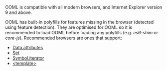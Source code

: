 OOML is compatible with all modern browsers, and Internet Explorer version 9 and above.

OOML has built-in polyfills for features missing in the browser (detected using feature detection). They are optimised for OOML so it is recommended to load OOML before loading any polyfills (e.g. *es6-shim* or *core-js*). Recommended browsers are ones that support:

- [Data attributes](https://developer.mozilla.org/en-US/docs/Web/HTML/Global_attributes/data-*)
- [Set](https://developer.mozilla.org/en/docs/Web/JavaScript/Reference/Global_Objects/Set)
- [Symbol.iterator](https://developer.mozilla.org/en-US/docs/Web/JavaScript/Reference/Global_Objects/Symbol/iterator)
- [&lt;template&gt;](https://developer.mozilla.org/en/docs/Web/HTML/Element/template)
